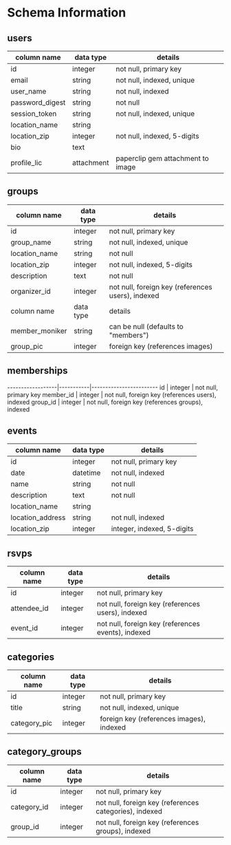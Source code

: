 # Schema Information

## users
column name       | data type | details
------------------|-----------|------------------------
id                | integer   | not null, primary key
email             | string    | not null, indexed, unique
user_name         | string    | not null, indexed
password_digest   | string    | not null
session_token     | string    | not null, indexed, unique
location_name     | string    |
location_zip      | integer   | not null, indexed, 5-digits
bio               | text      |
profile_lic       | attachment| paperclip gem attachment to image

## groups
column name       | data type | details
------------------|-----------|------------------------
id                | integer   | not null, primary key
group_name        | string    | not null, indexed, unique
location_name     | string    | not null
location_zip      | integer   | not null, indexed, 5-digits
description       | text      | not null
organizer_id      | integer   | not null, foreign key (references users), indexed
column name       | data type | details
member_moniker    | string    | can be null (defaults to "members")
group_pic         | integer   | foreign key (references images)

## memberships     
------------------|-----------|------------------------
id                | integer   | not null, primary key
member_id         | integer   | not null, foreign key (references users), indexed
group_id          | integer   | not null, foreign key (references groups), indexed

## events
column name       | data type | details
------------------|-----------|------------------------
id                | integer   | not null, primary key
date              | datetime  | not null, indexed
name              | string    | not null
description       | text      | not null
location_name     | string    |
location_address  | string    | not null, indexed
location_zip      | integer   | integer, indexed, 5-digits

## rsvps
column name       | data type | details
------------------|-----------|------------------------
id                | integer   | not null, primary key
attendee_id       | integer   | not null, foreign key (references users), indexed
event_id          | integer   | not null, foreign key (references events), indexed

## categories
column name       | data type | details
------------------|-----------|------------------------
id                | integer   | not null, primary key
title             | string    | not null, indexed, unique
category_pic      | integer   | foreign key (references images), indexed

## category_groups
column name       | data type | details
------------------|-----------|------------------------
id                | integer   | not null, primary key
category_id       | integer   | not null, foreign key (references categories), indexed
group_id          | integer   | not null, foreign key (references groups), indexed
